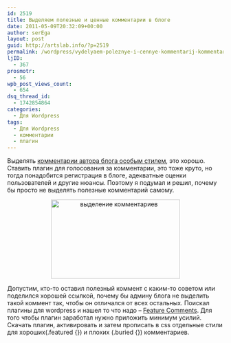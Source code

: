 ```yaml
---
id: 2519
title: Выделяем полезные и ценные комментарии в блоге
date: 2011-05-09T20:32:09+00:00
author: serEga
layout: post
guid: http://artslab.info/?p=2519
permalink: /wordpress/vydelyaem-poleznye-i-cennye-kommentarij-kommentarij-v-bloge/
ljID:
  - 367
prosmotr:
  - 56
wpb_post_views_count:
  - 654
dsq_thread_id:
  - 1742854864
categories:
  - Для Wordpress
tags:
  - Для Wordpress
  - комментарии
  - плагин
---
```

Выделять [комментарии автора блога особым стилем](http://artslab.info/wordpress/oformlyaem-kommentarii-administratora-v-wordpress/), это хорошо. Ставить плагин для голосования за комментарии, это тоже круто, но тогда понадобится регистрация в блоге, адекватные оценки пользователей и другие нюансы. Поэтому я подумал и решил, почему бы просто не выделять полезные комментарий самому.

<center>
  <a href="http://googledrive.com/host/0B9lHVSSSdxdxd0hjdUdmRzY3Tjg/feature_comments.jpg"><img src="http://googledrive.com/host/0B9lHVSSSdxdxd0hjdUdmRzY3Tjg/feature_comments-300x184.jpg" alt="выделение комментариев" title="feature_comments" width="300" height="184" class="alignnone size-medium wp-image-2608" /></a>
</center>

Допустим, кто-то оставил полезный коммент с каким-то советом или поделился хорошей ссылкой, почему бы админу блога не выделить такой коммент так, чтобы он отличался от всех остальных. Поискал плагины для wordpress и нашел то что надо &#8211; [Feature Comments](http://wordpress.org/extend/plugins/feature-comments/). Для того чтобы плагин заработал нужно приложить минимум усилий. Скачать плагин, активировать и затем прописать в css отдельные стили для хороших(.featured {}) и плохих (.buried {}) комментариев.